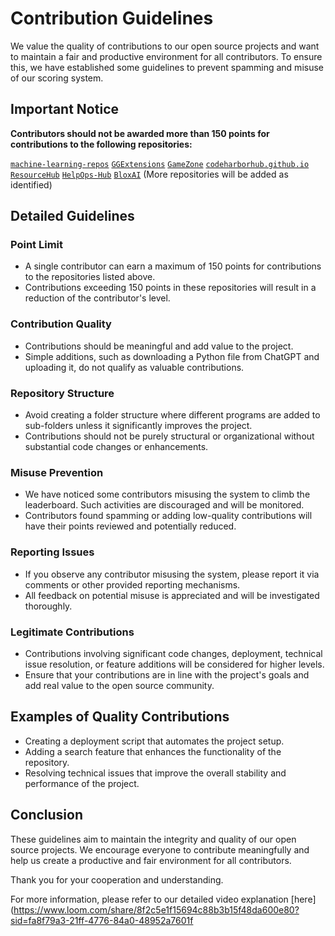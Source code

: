 # Contribution Guidelines

We value the quality of contributions to our open source projects and want to maintain a fair and productive environment for all contributors. To ensure this, we have established some guidelines to prevent spamming and misuse of our scoring system.

## Important Notice

**Contributors should not be awarded more than 150 points for contributions to the following repositories:**

[`machine-learning-repos`](https://github.com/Recode-Hive/machine-learning-repos) 
[`GGExtensions`](https://github.com/Sulagna-Dutta-Roy/GGExtensions) 
[`GameZone`](https://github.com/kunjgit/GameZone) 
[`codeharborhub.github.io`](https://github.com/CodeHarborHub/codeharborhub.github.io) 
[`ResourceHub`](https://github.com/jfmartinz/ResourceHub) 
[`HelpOps-Hub`](https://github.com/mdazfar2/HelpOps-Hub) 
[`BloxAI`](https://github.com/subhadeeproy3902/BloxAI) 
(More repositories will be added as identified)

## Detailed Guidelines

### Point Limit

- A single contributor can earn a maximum of 150 points for contributions to the repositories listed above.
- Contributions exceeding 150 points in these repositories will result in a reduction of the contributor's level.

### Contribution Quality

- Contributions should be meaningful and add value to the project.
- Simple additions, such as downloading a Python file from ChatGPT and uploading it, do not qualify as valuable contributions.

### Repository Structure

- Avoid creating a folder structure where different programs are added to sub-folders unless it significantly improves the project.
- Contributions should not be purely structural or organizational without substantial code changes or enhancements.

### Misuse Prevention

- We have noticed some contributors misusing the system to climb the leaderboard. Such activities are discouraged and will be monitored.
- Contributors found spamming or adding low-quality contributions will have their points reviewed and potentially reduced.

### Reporting Issues

- If you observe any contributor misusing the system, please report it via comments or other provided reporting mechanisms.
- All feedback on potential misuse is appreciated and will be investigated thoroughly.

### Legitimate Contributions

- Contributions involving significant code changes, deployment, technical issue resolution, or feature additions will be considered for higher levels.
- Ensure that your contributions are in line with the project's goals and add real value to the open source community.

## Examples of Quality Contributions

- Creating a deployment script that automates the project setup.
- Adding a search feature that enhances the functionality of the repository.
- Resolving technical issues that improve the overall stability and performance of the project.

## Conclusion

These guidelines aim to maintain the integrity and quality of our open source projects. We encourage everyone to contribute meaningfully and help us create a productive and fair environment for all contributors.

Thank you for your cooperation and understanding.

For more information, please refer to our detailed video explanation [here](https://www.loom.com/share/8f2c5e1f15694c88b3b15f48da600e80?sid=fa8f79a3-21ff-4776-84a0-48952a7601f
